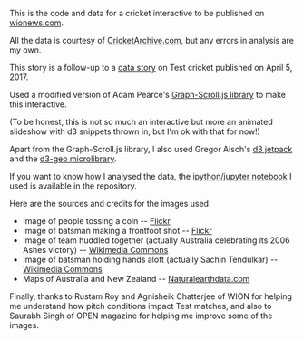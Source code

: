 This is the code and data for a cricket interactive to be published on [wionews.com](http://www.wionews.com).

All the data is courtesy of [CricketArchive.com](https://www.cricketarchive.com), but any errors in analysis are my own.

This story is a follow-up to a [data story](http://www.wionews.com/cricket/is-the-t20-format-ruining-test-cricket-14150) on Test cricket published on April 5, 2017.

Used a modified version of Adam Pearce's [Graph-Scroll.js library](1wheel.github.io/graph-scroll/) to make this interactive. 

(To be honest, this is not so much an interactive but more an animated slideshow with d3 snippets thrown in, but I'm ok with that for now!)

Apart from the Graph-Scroll.js library, I also used Gregor Aisch's [d3 jetpack](https://github.com/gka/d3-jetpack) and the [d3-geo microlibrary](https://github.com/d3/d3-geo).

If you want to know how I analysed the data, the [ipython/jupyter notebook](ipython_notebook_used_for_analysis.ipynb) I used is available in the repository. 

Here are the sources and credits for the images used:
* Image of people tossing a coin -- [Flickr](https://www.flickr.com/photos/publicresourceorg/26848722413/)
* Image of batsman making a frontfoot shot -- [Flickr](https://www.flickr.com/photos/somethingness/9323478282/)
* Image of team huddled together (actually Australia celebrating its 2006 Ashes victory) -- [Wikimedia Commons](https://commons.wikimedia.org/wiki/File:Australia_regain_Ashes_2006.jpg)
* Image of batsman holding hands aloft (actually Sachin Tendulkar) -- [Wikimedia Commons](https://commons.wikimedia.org/wiki/File:Tendulkar_closup.jpg)
* Maps of Australia and New Zealand -- [Naturalearthdata.com](http://www.naturalearthdata.com/downloads/110m-cultural-vectors/)

Finally, thanks to Rustam Roy and Agnisheik Chatterjee of WION for helping me understand how pitch conditions impact Test matches, and also to Saurabh Singh of OPEN magazine for helping me improve some of the images.